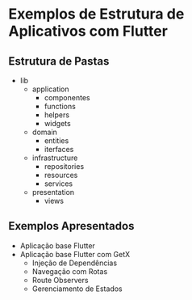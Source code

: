 # Exemplos de Estrutura de Aplicativos com Flutter

## Estrutura de Pastas

* lib
  * application
    * componentes
    * functions
    * helpers
    * widgets
  * domain
    * entities
    * iterfaces
  * infrastructure
    * repositories
    * resources
    * services
  * presentation
    * views

## Exemplos Apresentados

* Aplicação base Flutter
* Aplicação base Flutter com GetX
  * Injeção de Dependências
  * Navegação com Rotas
  * Route Observers
  * Gerenciamento de Estados
